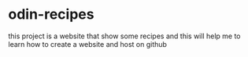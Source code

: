 # odin-recipes
this project is a website that show some recipes and
this will help me to learn how to create a website
and host on github